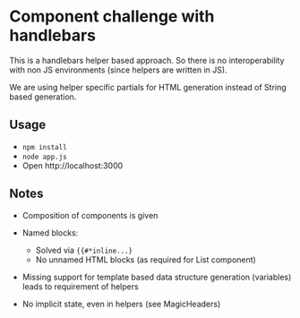 # Component challenge with handlebars

This is a handlebars helper based approach. So there is no interoperability with non JS environments (since helpers are written in JS).

We are using helper specific partials for HTML generation instead of String based generation. 

## Usage

* `npm install`
* `node app.js`
* Open http://localhost:3000

## Notes

* Composition of components is given
* Named blocks:
  * Solved via `{{#*inline...}`
  * No unnamed HTML blocks (as required for List component)

* Missing support for template based data structure generation (variables) leads to requirement of helpers
* No implicit state, even in helpers (see MagicHeaders)
